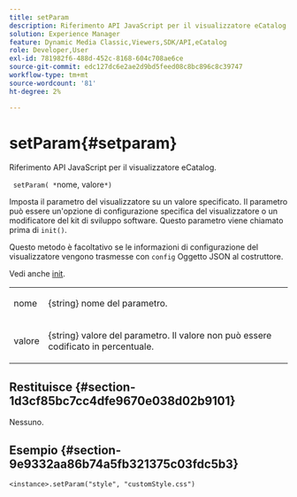```yaml
---
title: setParam
description: Riferimento API JavaScript per il visualizzatore eCatalog.
solution: Experience Manager
feature: Dynamic Media Classic,Viewers,SDK/API,eCatalog
role: Developer,User
exl-id: 781982f6-488d-452c-8168-604c708ae6ce
source-git-commit: edc127dc6e2ae2d9bd5feed08c8bc896c8c39747
workflow-type: tm+mt
source-wordcount: '81'
ht-degree: 2%

---
```


# setParam{#setparam}

Riferimento API JavaScript per il visualizzatore eCatalog.

` setParam( *`nome, valore`*)`

Imposta il parametro del visualizzatore su un valore specificato. Il parametro può essere un&#39;opzione di configurazione specifica del visualizzatore o un modificatore del kit di sviluppo software. Questo parametro viene chiamato prima di `init()`.

Questo metodo è facoltativo se le informazioni di configurazione del visualizzatore vengono trasmesse con `config` Oggetto JSON al costruttore.

Vedi anche [init](../../../c-html5-s7-aem-asset-viewers/c-html5-20-ecatalog-viewer-about/c-html5-20-ecatalog-viewer-javascriptapiref/r-html5-ecatalog-viewer-20-javascriptapiref-init.md#reference-aee94dd92a28410784f7a1792e28683b).

<table id="table_896DFF34A68A403DB93A6D597461A573"> 
 <tbody> 
  <tr> 
   <td colname="col1"> <p> <span class="codeph"> <span class="varname"> nome </span> </span> </p> </td> 
   <td colname="col2"> <p> <span class="codeph"> {string} </span> nome del parametro. </p> </td> 
  </tr> 
  <tr> 
   <td colname="col1"> <p> <span class="codeph"> <span class="varname"> valore </span> </span> </p> </td> 
   <td colname="col2"> <p> <span class="codeph"> {string} </span> valore del parametro. Il valore non può essere codificato in percentuale. </p> </td> 
  </tr> 
 </tbody> 
</table>

## Restituisce {#section-1d3cf85bc7cc4dfe9670e038d02b9101}

Nessuno.

## Esempio {#section-9e9332aa86b74a5fb321375c03fdc5b3}

```
<instance>.setParam("style", "customStyle.css")
```

